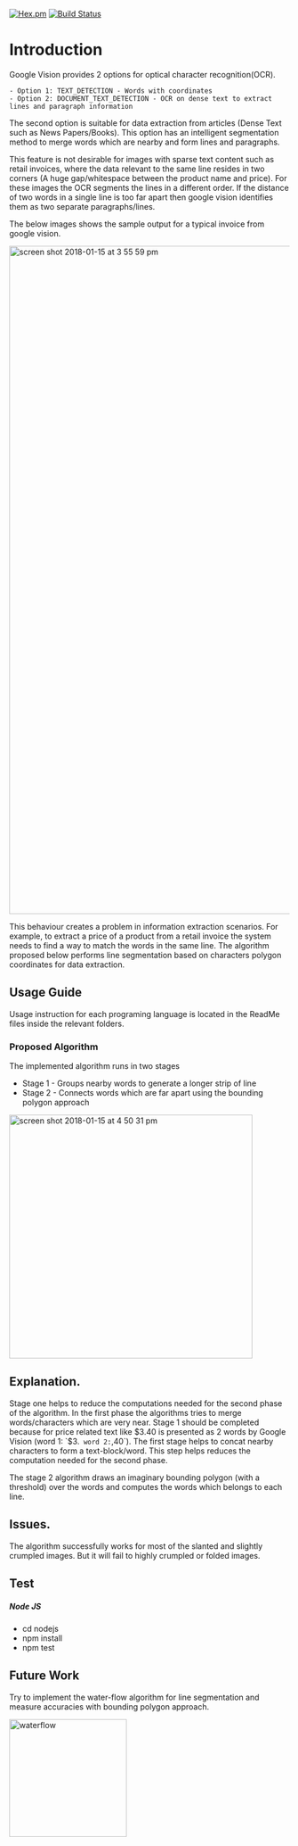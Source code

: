 [![Hex.pm](https://img.shields.io/hexpm/l/plug.svg)](https://github.com/sshniro/line-segmentation-algorithm-to-gcp-vision/blob/master/LICENSE)
[![Build Status](https://travis-ci.org/sshniro/line-segmentation-algorithm-to-gcp-vision.svg?branch=master)](https://travis-ci.com/sshniro/line-segmentation-algorithm-to-gcp-vision)
# Introduction

Google Vision provides 2 options for optical character recognition(OCR).

````
- Option 1: TEXT_DETECTION - Words with coordinates
- Option 2: DOCUMENT_TEXT_DETECTION - OCR on dense text to extract lines and paragraph information
````

The second option is suitable for data extraction from articles (Dense Text such as News Papers/Books). This option has an 
intelligent segmentation method to merge words which are nearby and form lines and paragraphs.
 
This feature is not desirable for images with sparse text content such as retail invoices, where the data relevant to the same line
resides in two corners (A huge gap/whitespace between the product name and price). For these images the OCR segments the 
lines in a different order. If the distance of two words in a single line is too far apart then google vision identifies 
them as two separate paragraphs/lines. 

The below images shows the sample output for a typical invoice from google vision.

<img width="1198" alt="screen shot 2018-01-15 at 3 55 59 pm" src="https://user-images.githubusercontent.com/13045528/34937970-9f2e93b8-fa0c-11e7-9521-0fc6ad191e0d.png">

This behaviour creates a problem in information extraction scenarios. For example, to extract a price of a product from a 
retail invoice the system needs to find a way to match the words in the same line. The algorithm proposed below performs 
line segmentation based on characters polygon coordinates for data extraction.

## Usage Guide

Usage instruction for each programing language is located in the ReadMe files inside the relevant folders.

### Proposed Algorithm

The implemented algorithm runs in two stages

- Stage 1 - Groups nearby words to generate a longer strip of line
- Stage 2 - Connects words which are far apart using the bounding polygon approach

<img width="437" alt="screen shot 2018-01-15 at 4 50 31 pm" src="https://user-images.githubusercontent.com/13045528/34940084-415cf57e-fa14-11e7-8099-ffa7fbce1b21.png">


## Explanation.

Stage one helps to reduce the computations needed for the second phase of the algorithm. In the first phase the algorithms
tries to merge words/characters which are very near. Stage 1 should be completed because for price related text like $3.40 is presented as 2 words by 
Google Vision (word 1: `$3.` word 2:`,40`). The first stage helps to concat nearby characters to form a text-block/word. 
This step helps reduces the computation needed for the second phase.

The stage 2 algorithm draws an imaginary bounding polygon (with a threshold) over the words and computes the 
words which belongs to each line.

## Issues.

The algorithm successfully works for most of the slanted and slightly crumpled images. But it will fail to highly 
crumpled or folded images.

## Test 
##### Node JS

- cd nodejs
- npm install
- npm test


## Future Work

Try to implement the water-flow algorithm for line segmentation and measure accuracies with bounding polygon approach. 

<img width="211" alt="waterflow" src="https://user-images.githubusercontent.com/13045528/34940259-d6899526-fa14-11e7-9b6c-4b3a2aaa1a75.png">
